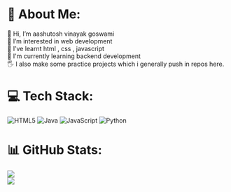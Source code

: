 # 💫 About Me:
👋 Hi, I’m aashutosh vinayak goswami<br>👀 I’m interested in web development<br>🌱 I’ve learnt html , css , javascript<br>🧧 I'm currently learning backend development<br>🖐️ I also make some practice projects which i generally push in repos here.


# 💻 Tech Stack:
![HTML5](https://img.shields.io/badge/html5-%23E34F26.svg?style=for-the-badge&logo=html5&logoColor=white) ![Java](https://img.shields.io/badge/java-%23ED8B00.svg?style=for-the-badge&logo=openjdk&logoColor=white) ![JavaScript](https://img.shields.io/badge/javascript-%23323330.svg?style=for-the-badge&logo=javascript&logoColor=%23F7DF1E) ![Python](https://img.shields.io/badge/python-3670A0?style=for-the-badge&logo=python&logoColor=ffdd54)
# 📊 GitHub Stats:
![](https://nirzak-streak-stats.vercel.app/?user=aashutosh-github&theme=dark&hide_border=false)<br/>
![](https://github-readme-stats.vercel.app/api/top-langs/?username=aashutosh-github&theme=dark&hide_border=false&include_all_commits=true&count_private=true&layout=compact)
